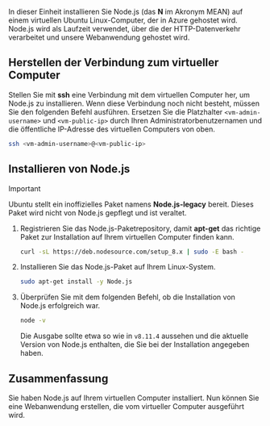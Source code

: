 In dieser Einheit installieren Sie Node.js (das **N** im Akronym MEAN) auf einem virtuellen Ubuntu Linux-Computer, der in Azure gehostet wird. Node.js wird als Laufzeit verwendet, über die der HTTP-Datenverkehr verarbeitet und unsere Webanwendung gehostet wird.

## <a name="connect-to-the-vm"></a>Herstellen der Verbindung zum virtueller Computer

Stellen Sie mit **ssh** eine Verbindung mit dem virtuellen Computer her, um Node.js zu installieren. Wenn diese Verbindung noch nicht besteht, müssen Sie den folgenden Befehl ausführen. Ersetzen Sie die Platzhalter `<vm-admin-username>` und `<vm-public-ip>` durch Ihren Administratorbenutzernamen und die öffentliche IP-Adresse des virtuellen Computers von oben.

```bash
ssh <vm-admin-username>@<vm-public-ip>
```

## <a name="install-nodejs"></a>Installieren von Node.js

> [!Important]
> Ubuntu stellt ein inoffizielles Paket namens **Node.js-legacy** bereit. Dieses Paket wird nicht von Node.js gepflegt und ist veraltet.

1. Registrieren Sie das Node.js-Paketrepository, damit **apt-get** das richtige Paket zur Installation auf Ihrem virtuellen Computer finden kann.

    ```bash
    curl -sL https://deb.nodesource.com/setup_8.x | sudo -E bash -
    ```

1. Installieren Sie das Node.js-Paket auf Ihrem Linux-System.

    ```bash
    sudo apt-get install -y Node.js
    ```

1. Überprüfen Sie mit dem folgenden Befehl, ob die Installation von Node.js erfolgreich war.

    ```bash
    node -v
    ```

    Die Ausgabe sollte etwa so wie in `v8.11.4` aussehen und die aktuelle Version von Node.js enthalten, die Sie bei der Installation angegeben haben.

## <a name="summary"></a>Zusammenfassung

Sie haben Node.js auf Ihrem virtuellen Computer installiert. Nun können Sie eine Webanwendung erstellen, die vom virtueller Computer ausgeführt wird.